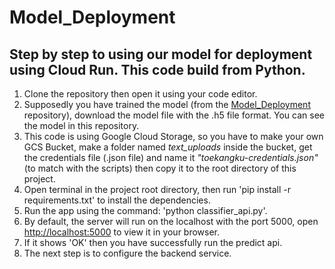 # Model_Deployment
## Step by step to using our model for deployment using Cloud Run. This code build from Python.

1. Clone the repository then open it using your code editor.
2. Supposedly you have trained the model (from the [Model_Deployment](https://github.com/TOEKANGKU/Model_Deployment) repository), download the model file with the .h5 file format. You can see the model in this repository.
3. This code is using Google Cloud Storage, so you have to make your own GCS Bucket, make a folder named _text_uploads_ inside the bucket, get the credentials file (.json file) and name it _"toekangku-credentials.json"_ (to match with the scripts) then copy it to the root directory of this project.
4. Open terminal in the project root directory, then run 'pip install -r requirements.txt' to install the dependencies.
5. Run the app using the command: 'python classifier_api.py'.
6. By default, the server will run on the localhost with the port 5000, open [http://localhost:5000](http://localhost:5000) to view it in your browser.
7. If it shows 'OK' then you have successfully run the predict api.
8. The next step is to configure the backend service.
